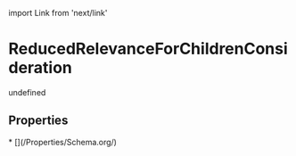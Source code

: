 import Link from 'next/link'
# ReducedRelevanceForChildrenConsideration

undefined

## Properties

<Grid>
* [](/Properties/Schema.org/)

</Grid>

